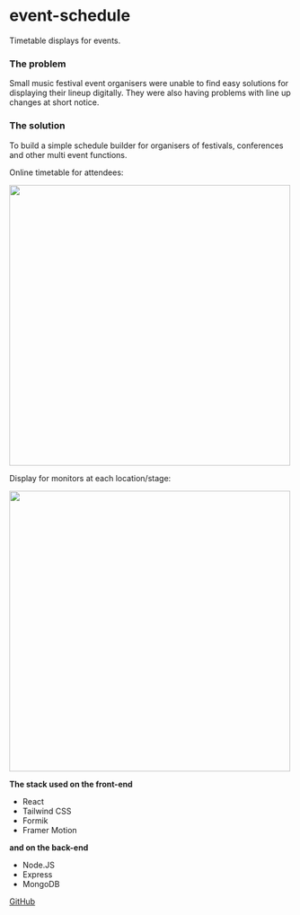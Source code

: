 # event-schedule

Timetable displays for events.

### The problem

Small music festival event organisers were unable to find easy solutions for displaying their lineup digitally. They were also having problems with line up changes at short notice.

### The solution

To build a simple schedule builder for organisers of festivals, conferences and other multi event functions.

Online timetable for attendees:

<img width="500" src="https://user-images.githubusercontent.com/2472713/98301773-3e507780-1fb3-11eb-9c69-2765547d0311.png">

Display for monitors at each location/stage:

<img width="500" src="https://user-images.githubusercontent.com/2472713/98302331-1a416600-1fb4-11eb-9e0c-c92e6dea2728.png">

**The stack used on the front-end**

- React
- Tailwind CSS
- Formik
- Framer Motion

**and on the back-end**

- Node.JS
- Express
- MongoDB

[GitHub](https://github.com/stevepetebruce/event-schedule-backend)
